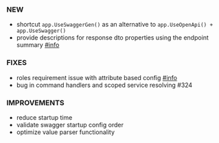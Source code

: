 ### NEW
- shortcut `app.UseSwaggerGen()` as an alternative to `app.UseOpenApi() + app.UseSwagger()`
- provide descriptions for response dto properties using the endpoint summary [#info](https://github.com/vpetrusevici/Library/blob/3467e90e17c8acfb80a3c94d78d28e4ba7177949/Web/%5BFeatures%5D/TestCases/QueryObjectBindingTest/Endpoint.cs#L17-L18)

### FIXES
- roles requirement issue with attribute based config [#info](https://discord.com/channels/933662816458645504/1038735848167968798)
- bug in command handlers and scoped service resolving #324

### IMPROVEMENTS
- reduce startup time
- validate swagger startup config order
- optimize value parser functionality